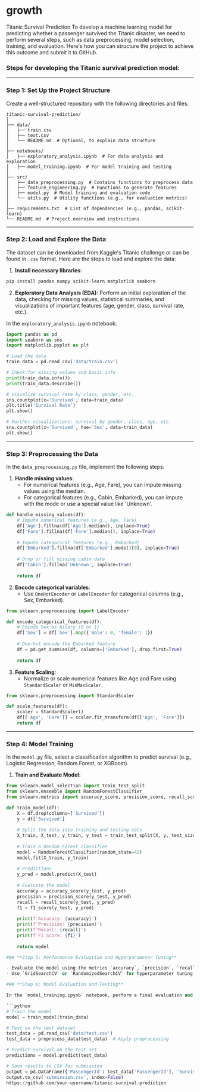 # growth
Titanic Survival Prediction
To develop a machine learning model for predicting whether a passenger survived the Titanic disaster, we need to perform several steps, such as data preprocessing, model selection, training, and evaluation. Here's how you can structure the project to achieve this outcome and submit it to GitHub.

### Steps for developing the Titanic survival prediction model:

---

### **Step 1: Set Up the Project Structure**

Create a well-structured repository with the following directories and files:

```plaintext
titanic-survival-prediction/
│
├── data/
│   ├── train.csv
│   ├── test.csv
│   └── README.md  # Optional, to explain data structure
│
├── notebooks/
│   ├── exploratory_analysis.ipynb  # For data analysis and exploration
│   ├── model_training.ipynb  # For model training and testing
│
├── src/
│   ├── data_preprocessing.py  # Contains functions to preprocess data
│   ├── feature_engineering.py  # Functions to generate features
│   ├── model.py  # Model training and evaluation code
│   └── utils.py  # Utility functions (e.g., for evaluation metrics)
│
├── requirements.txt  # List of dependencies (e.g., pandas, scikit-learn)
└── README.md  # Project overview and instructions
```

---

### **Step 2: Load and Explore the Data**

The dataset can be downloaded from Kaggle's Titanic challenge or can be found in `.csv` format. Here are the steps to load and explore the data:

1. **Install necessary libraries**:

```bash
pip install pandas numpy scikit-learn matplotlib seaborn
```

2. **Exploratory Data Analysis (EDA)**: Perform an initial exploration of the data, checking for missing values, statistical summaries, and visualizations of important features (age, gender, class, survival rate, etc.).

In the `exploratory_analysis.ipynb` notebook:

```python
import pandas as pd
import seaborn as sns
import matplotlib.pyplot as plt

# Load the data
train_data = pd.read_csv('data/train.csv')

# Check for missing values and basic info
print(train_data.info())
print(train_data.describe())

# Visualize survival rate by class, gender, etc.
sns.countplot(x='Survived', data=train_data)
plt.title('Survival Rate')
plt.show()

# Further visualizations: survival by gender, class, age, etc.
sns.countplot(x='Survived', hue='Sex', data=train_data)
plt.show()
```

---

### **Step 3: Preprocessing the Data**

In the `data_preprocessing.py` file, implement the following steps:

1. **Handle missing values**: 
   - For numerical features (e.g., Age, Fare), you can impute missing values using the median.
   - For categorical features (e.g., Cabin, Embarked), you can impute with the mode or use a special value like 'Unknown'.

```python
def handle_missing_values(df):
    # Impute numerical features (e.g., Age, Fare)
    df['Age'].fillna(df['Age'].median(), inplace=True)
    df['Fare'].fillna(df['Fare'].median(), inplace=True)
    
    # Impute categorical features (e.g., Embarked)
    df['Embarked'].fillna(df['Embarked'].mode()[0], inplace=True)
    
    # Drop or fill missing cabin data
    df['Cabin'].fillna('Unknown', inplace=True)
    
    return df
```

2. **Encode categorical variables**:
   - Use `OneHotEncoder` or `LabelEncoder` for categorical columns (e.g., Sex, Embarked).

```python
from sklearn.preprocessing import LabelEncoder

def encode_categorical_features(df):
    # Encode Sex as binary (0 or 1)
    df['Sex'] = df['Sex'].map({'male': 0, 'female': 1})
    
    # One-hot encode the Embarked feature
    df = pd.get_dummies(df, columns=['Embarked'], drop_first=True)
    
    return df
```

3. **Feature Scaling**:
   - Normalize or scale numerical features like Age and Fare using `StandardScaler` or `MinMaxScaler`.

```python
from sklearn.preprocessing import StandardScaler

def scale_features(df):
    scaler = StandardScaler()
    df[['Age', 'Fare']] = scaler.fit_transform(df[['Age', 'Fare']])
    return df
```

---

### **Step 4: Model Training**

In the `model.py` file, select a classification algorithm to predict survival (e.g., Logistic Regression, Random Forest, or XGBoost). 

1. **Train and Evaluate Model**:

```python
from sklearn.model_selection import train_test_split
from sklearn.ensemble import RandomForestClassifier
from sklearn.metrics import accuracy_score, precision_score, recall_score, f1_score, confusion_matrix

def train_model(df):
    X = df.drop(columns=['Survived'])
    y = df['Survived']
    
    # Split the data into training and testing sets
    X_train, X_test, y_train, y_test = train_test_split(X, y, test_size=0.2, random_state=42)
    
    # Train a Random Forest classifier
    model = RandomForestClassifier(random_state=42)
    model.fit(X_train, y_train)
    
    # Predictions
    y_pred = model.predict(X_test)
    
    # Evaluate the model
    accuracy = accuracy_score(y_test, y_pred)
    precision = precision_score(y_test, y_pred)
    recall = recall_score(y_test, y_pred)
    f1 = f1_score(y_test, y_pred)
    
    print(f'Accuracy: {accuracy}')
    print(f'Precision: {precision}')
    print(f'Recall: {recall}')
    print(f'F1 Score: {f1}')
    
    return model

### **Step 5: Performance Evaluation and Hyperparameter Tuning**

- Evaluate the model using the metrics `accuracy`, `precision`, `recall`, and `F1 score`.
- Use `GridSearchCV` or `RandomizedSearchCV` for hyperparameter tuning (optional).

### **Step 6: Model Evaluation and Testing**

In the `model_training.ipynb` notebook, perform a final evaluation and make predictions on the test set.

```python
# Train the model
model = train_model(train_data)

# Test on the test dataset
test_data = pd.read_csv('data/test.csv')
test_data = preprocess_data(test_data)  # Apply preprocessing

# Predict survival on the test set
predictions = model.predict(test_data)

# Save results to CSV for submission
output = pd.DataFrame({'PassengerId': test_data['PassengerId'], 'Survived': predictions})
output.to_csv('submission.csv', index=False)
https://github.com/your-username/titanic-survival-prediction
